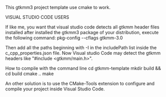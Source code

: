 This gtkmm3 project template use cmake to work.

VISUAL STUDIO CODE USERS

If like me, you want that visual studio code detects all gtkmm header files installed after installed the gtkmm3 package of your distribution, execute the following command: pkg-config --cflags gtkmm-3.0

Then add all the paths beginning with -I in the includePath list inside the c_cpp_properties.json file. Now Visual studio Code may detect the gtkmm headers like "#include <gtkmm/main.h>".

How to compile with the command line
cd gtkmm-template
mkdir build && cd build
cmake ..
make

An other solution is to use the CMake-Tools extension to configure and compile your project inside Visual Studio Code.
